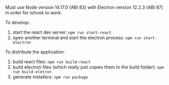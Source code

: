 Must use Node version 14.17.0 (ABI 83) with Electron version 12.2.3 (ABI 87) in order for iohook to work.

To develop:

1. start the react dev server: `npm run start-react`
2. open another terminal and start the electron process: `npm run start-electron`

To distribute the application:

1. build react files: `npm run build-react`
2. build electron files (which really just copies them to the build folder): `npm run build-eletron`
3. generate installers: `npm run package`

